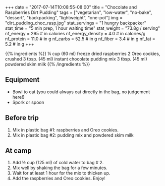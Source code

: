 +++
date = "2017-07-14T10:08:55-08:00"
title = "Chocolate and Raspberries Dirt Pudding"
tags = ["vegetarian", "low-water", "no-bake", "dessert", "backpacking", "lightweight", "one-pot"]
img = "dirt_pudding_choc_rasp.jpg"
stat_servings = "1 hungry backpacker"
stat_time = "5 min prep, 1 hour waiting time"
stat_weight = "73.8g / serving"
nf_energy = 295 # in calories
nf_energy_density = 4.0 # in calories/g
nf_protein = 11.0 # in g
nf_carbs = 52.5 # in g
nf_fiber = 3.4 # in g
nf_fat = 5.2 # in g
+++

{{% ingredients %}}
¼ cup (60 ml) freeze dried raspberries
2 Oreo cookies, crushed
3 tbsp. (45 ml) instant chocolate pudding mix
3 tbsp. (45 ml) powdered skim milk
{{% /ingredients %}}

## Equipment
- Bowl to eat (you could always eat directly in the bag, no judgement here!)
- Spork or spoon
 
## Before trip
1. Mix in plastic bag #1: raspberries and Oreo cookies.
1. Mix in plastic bag #2: pudding mix and powdered skim milk
 
## At camp
1. Add ½ cup (125 ml) of cold water to bag # 2. 
1. Mix well by shaking the bag for a few minutes. 
1. Wait for at least 1 hour for the mix to thicken up. 
1. Add the raspberries and Oreo cookies. Enjoy!


